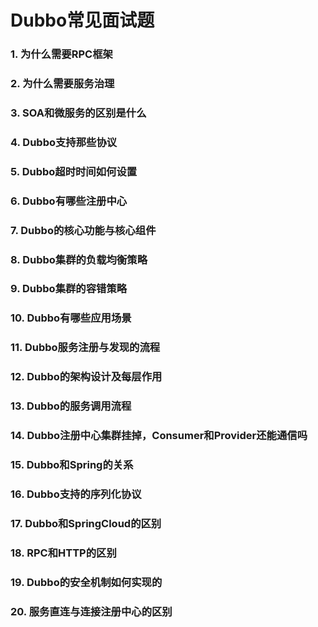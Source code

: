 # Dubbo常见面试题

### 1. 为什么需要RPC框架

### 2. 为什么需要服务治理

### 3. SOA和微服务的区别是什么

### 4. Dubbo支持那些协议

### 5. Dubbo超时时间如何设置

### 6. Dubbo有哪些注册中心

### 7. Dubbo的核心功能与核心组件

### 8. Dubbo集群的负载均衡策略

### 9. Dubbo集群的容错策略

### 10. Dubbo有哪些应用场景

### 11. Dubbo服务注册与发现的流程

### 12. Dubbo的架构设计及每层作用

### 13. Dubbo的服务调用流程

### 14. Dubbo注册中心集群挂掉，Consumer和Provider还能通信吗

### 15. Dubbo和Spring的关系

### 16. Dubbo支持的序列化协议

### 17. Dubbo和SpringCloud的区别

### 18. RPC和HTTP的区别

### 19. Dubbo的安全机制如何实现的

### 20. 服务直连与连接注册中心的区别

